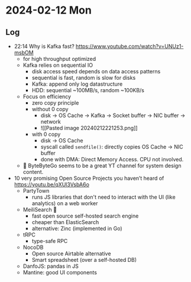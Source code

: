 # 2024-02-12 Mon

## Log

+ 22:14 Why is Kafka fast? https://www.youtube.com/watch?v=UNUz1-msbOM
	+ for high throughput optimized
	+ Kafka relies on sequential IO
		+ disk access speed depends on data access patterns
		+ sequential is fast, random is slow for disks
		+ Kafka: append only log datastructure
		+ HDD: sequential ~100MB/s, random ~100KB/s
	+ Focus on efficiency
		+ zero copy principle
		+ without 0 copy
			+ disk -> OS Cache -> Kafka -> Socket buffer -> NIC buffer -> network
			+ ![[Pasted image 20240212221253.png]]
		+ with 0 copy
			+ disk -> OS Cache
			+ syscall called `sendfile()`: directly copies OS Cache -> NIC buffer
			+ done with DMA: Direct Memory Access. CPU not involved.
	+ 📝 ByteByteGo seems to be a great YT channel for system design content.
+ 10 very promising Open Source Projects you haven’t heard of https://youtu.be/qXUl3VsbA6o
	+ PartyTown
		+ runs JS libraries that don't need to interact with the UI (like analytics) on a web worker
	+ MeiliSearch 🦀
		+ fast open source self-hosted search engine
		+ cheaper than ElasticSearch
		+ alternative: Zinc (implemented in Go)
	+ tRPC
		+ type-safe RPC
	+ NocoDB
		+ Open source Airtable alternative
		+ Smart spreadsheet (over a self-hosted DB)
	+ DanfoJS: pandas in JS
	+ Mantine: good UI components
